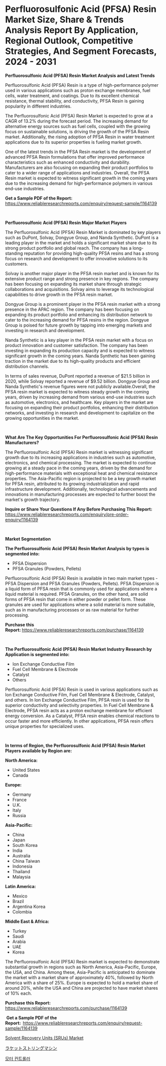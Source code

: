 <p><h1>Perfluorosulfonic Acid (PFSA) Resin Market Size, Share & Trends Analysis Report By Application, Regional Outlook, Competitive Strategies, And Segment Forecasts, 2024 - 2031</h1></p><p><strong>Perfluorosulfonic Acid (PFSA) Resin Market Analysis and Latest Trends</strong></p>
<p><p>Perfluorosulfonic Acid (PFSA) Resin is a type of high-performance polymer used in various applications such as proton exchange membranes, fuel cells, water treatment, and coatings. Due to its excellent chemical resistance, thermal stability, and conductivity, PFSA Resin is gaining popularity in different industries.</p><p>The Perfluorosulfonic Acid (PFSA) Resin Market is expected to grow at a CAGR of 13.2% during the forecast period. The increasing demand for alternative energy sources such as fuel cells, coupled with the growing focus on sustainable solutions, is driving the growth of the PFSA Resin market. Additionally, the rising adoption of PFSA Resin in water treatment applications due to its superior properties is fueling market growth.</p><p>One of the latest trends in the PFSA Resin market is the development of advanced PFSA Resin formulations that offer improved performance characteristics such as enhanced conductivity and durability. Manufacturers are also focusing on expanding their product portfolios to cater to a wider range of applications and industries. Overall, the PFSA Resin market is expected to witness significant growth in the coming years due to the increasing demand for high-performance polymers in various end-use industries.</p></p>
<p><strong>Get a Sample PDF of the Report:&nbsp;</strong> <a href="https://www.reliableresearchreports.com/enquiry/request-sample/1164139">https://www.reliableresearchreports.com/enquiry/request-sample/1164139</a></p>
<p>&nbsp;</p>
<p><strong>Perfluorosulfonic Acid (PFSA) Resin Major Market Players</strong></p>
<p><p>The Perfluorosulfonic Acid (PFSA) Resin Market is dominated by key players such as DuPont, Solvay, Dongyue Group, and Nanda Synthetic. DuPont is a leading player in the market and holds a significant market share due to its strong product portfolio and global reach. The company has a long-standing reputation for providing high-quality PFSA resins and has a strong focus on research and development to offer innovative solutions to its customers.</p><p>Solvay is another major player in the PFSA resin market and is known for its extensive product range and strong presence in key regions. The company has been focusing on expanding its market share through strategic collaborations and acquisitions. Solvay aims to leverage its technological capabilities to drive growth in the PFSA resin market.</p><p>Dongyue Group is a prominent player in the PFSA resin market with a strong presence in the APAC region. The company has been focusing on expanding its product portfolio and enhancing its distribution network to cater to the increasing demand for PFSA resins in the region. Dongyue Group is poised for future growth by tapping into emerging markets and investing in research and development.</p><p>Nanda Synthetic is a key player in the PFSA resin market with a focus on product innovation and customer satisfaction. The company has been investing in expanding its production capacity and is expected to witness significant growth in the coming years. Nanda Synthetic has been gaining traction in the market due to its high-quality products and efficient distribution channels.</p><p>In terms of sales revenue, DuPont reported a revenue of $21.5 billion in 2020, while Solvay reported a revenue of $9.52 billion. Dongyue Group and Nanda Synthetic's revenue figures were not publicly available.Overall, the PFSA resin market is expected to witness steady growth in the coming years, driven by increasing demand from various end-use industries such as automotive, electronics, and healthcare. Key players in the market are focusing on expanding their product portfolios, enhancing their distribution networks, and investing in research and development to capitalize on the growing opportunities in the market.</p></p>
<p>&nbsp;</p>
<p><strong>What Are The Key Opportunities For Perfluorosulfonic Acid (PFSA) Resin Manufacturers?</strong></p>
<p><p>The Perfluorosulfonic Acid (PFSA) Resin market is witnessing significant growth due to its increasing applications in industries such as automotive, electronics, and chemical processing. The market is expected to continue growing at a steady pace in the coming years, driven by the demand for high-performance materials with exceptional heat and chemical resistance properties. The Asia-Pacific region is projected to be a key growth market for PFSA resin, attributed to its growing industrialization and rapid infrastructure development. Additionally, technological advancements and innovations in manufacturing processes are expected to further boost the market's growth trajectory.</p></p>
<p><strong>Inquire or Share Your Questions If Any Before Purchasing This Report:</strong> <a href="https://www.reliableresearchreports.com/enquiry/pre-order-enquiry/1164139">https://www.reliableresearchreports.com/enquiry/pre-order-enquiry/1164139</a></p>
<p>&nbsp;</p>
<p><strong>Market Segmentation</strong></p>
<p><strong>The Perfluorosulfonic Acid (PFSA) Resin Market Analysis by types is segmented into:</strong></p>
<p><ul><li>PFSA Dispersion</li><li>PFSA Granules (Powders, Pellets)</li></ul></p>
<p><p>Perfluorosulfonic Acid (PFSA) Resin is available in two main market types - PFSA Dispersion and PFSA Granules (Powders, Pellets). PFSA Dispersion is a liquid form of PFSA resin that is commonly used for applications where a liquid material is required. PFSA Granules, on the other hand, are solid forms of PFSA resin that come in either powder or pellet form. These granules are used for applications where a solid material is more suitable, such as in manufacturing processes or as raw material for further processing.</p></p>
<p><strong>Purchase this Report:&nbsp;</strong><a href="https://www.reliableresearchreports.com/purchase/1164139">https://www.reliableresearchreports.com/purchase/1164139</a></p>
<p>&nbsp;</p>
<p><strong>The Perfluorosulfonic Acid (PFSA) Resin Market Industry Research by Application is segmented into:</strong></p>
<p><ul><li>Ion Exchange Conductive Film</li><li>Fuel Cell Membrane & Electrode</li><li>Catalyst</li><li>Others</li></ul></p>
<p><p>Perfluorosulfonic Acid (PFSA) Resin is used in various applications such as Ion Exchange Conductive Film, Fuel Cell Membrane & Electrode, Catalyst, and others. In Ion Exchange Conductive Film, PFSA resin is used for its superior conductivity and selectivity properties. In Fuel Cell Membrane & Electrode, PFSA resin acts as a proton exchange membrane for efficient energy conversion. As a Catalyst, PFSA resin enables chemical reactions to occur faster and more efficiently. In other applications, PFSA resin offers unique properties for specialized uses.</p></p>
<p>&nbsp;</p>
<p><strong>In terms of Region, the Perfluorosulfonic Acid (PFSA) Resin Market Players available by Region are:</strong></p>
<p>
    <p> <strong> North America: </strong>
        <ul>
            <li>United States</li>
            <li>Canada</li>
        </ul>
        </p> 
    <p> <strong> Europe: </strong>
        <ul>
            <li>Germany</li>
            <li>France</li>
            <li>U.K.</li>
            <li>Italy</li>
            <li>Russia</li>
        </ul>
        </p> 
    <p> <strong> Asia-Pacific: </strong>
        <ul>
            <li>China</li>
            <li>Japan</li>
            <li>South Korea</li>
            <li>India</li>
            <li>Australia</li>
            <li>China Taiwan</li>
            <li>Indonesia</li>
            <li>Thailand</li>
            <li>Malaysia</li>
        </ul>
        </p> 
    <p> <strong> Latin America: </strong>
        <ul>
            <li>Mexico</li>
            <li>Brazil</li>
            <li>Argentina Korea</li>
            <li>Colombia</li>
        </ul>
        </p> 
    <p> <strong> Middle East & Africa: </strong>
        <ul>
            <li>Turkey</li>
            <li>Saudi</li>
            <li>Arabia</li>
            <li>UAE</li>
            <li>Korea</li>
        </ul>
    </p>
    </p>
<p><p>The Perfluorosulfonic Acid (PFSA) Resin market is expected to demonstrate substantial growth in regions such as North America, Asia-Pacific, Europe, the USA, and China. Among these, Asia-Pacific is anticipated to dominate the market with a market share of approximately 40%, followed by North America with a share of 25%. Europe is expected to hold a market share of around 20%, while the USA and China are projected to have market shares of 10% each.</p></p>
<p><strong>Purchase this Report: </strong><a href="https://www.reliableresearchreports.com/purchase/1164139">https://www.reliableresearchreports.com/purchase/1164139</a></p>
<p>&nbsp;<strong>Get a Sample PDF of the Report:&nbsp;&nbsp;</strong><a href="https://www.reliableresearchreports.com/enquiry/request-sample/1164139">https://www.reliableresearchreports.com/enquiry/request-sample/1164139</a></p>
<p><strong></strong></p>
<p><p><a href="https://github.com/JameTravis/Market-Research-Report-List-4/blob/main/solvent-recovery-units-srus-market.md">Solvent Recovery Units (SRUs) Market</a></p><p><a href="https://github.com/mohamedbakry57/Market-Research-Report-List-3/blob/main/6138552440.md">ラケットストリングマシン</a></p><p><a href="https://github.com/laholand/Market-Research-Report-List-3/blob/main/145593672.md">모터 컨트롤러</a></p></p>